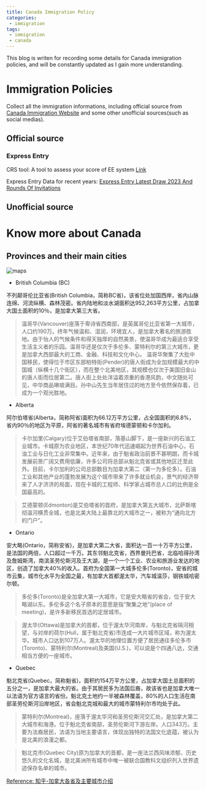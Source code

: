```yaml
---
title: Canada Immigration Policy
categories:
 - immigration
tags:
 - immigration
 - canada
---
```


This blog is writen for recording some details for Canada immigration policies, and will be constantly updated as I gain more understanding.

# Immigration Policies
Collect all the immigration informations, including official source from [Canada Immigration Website](https://immigrationnewscanada.ca) and some other unofficial sources(such as social medias).
## Official source
### Express Entry
CRS tool: A tool to assess your score of EE system
[Link](https://ircc.canada.ca/english/immigrate/skilled/crs-tool.asp)

Express Entry Data for recent years: 
[Express Entry Latest Draw 2023 And Rounds Of Invitations](https://immigrationnewscanada.ca/express-entry-new-rounds-of-invitations-and-draw-results/)

## Unofficial source


# Know more about Canada

## Provinces and their main cities
![maps](https://pic2.zhimg.com/80/v2-6c2c01c639b14ead34b4c32d44f04b91_1440w.jpg)

- British Columbia (BC)
   
不列颠哥伦比亚省(British Columbia，简称BC省)，该省位处加国西岸，省内山脉连绵、河流纵横、森林茂密。省内陆地和淡水湖面积达952,263平方公里，占加拿大国土面积的10％，是加拿大第三大省。
> 温哥华(Vancouver)座落于卑诗省西南部，是英属哥伦比亚省第一大城市，人口约190万。终年气候温和、湿润，环境宜人，是加拿大著名的旅游胜地。由于怡人的气候条件和得天独厚的自然美景，使温哥华成为最适合享受生活主义者的乐园。温哥华还是仅次于多伦多、蒙特利尔的第三大城市，更是加拿大西部最大的工商、金融、科技和文化中心。 温哥华聚集了大批中国移民，使得位于市区东部柏特街(Pender)的唐人街成为全加规模最大的中国城（纵横十几个街区），而在整个北美地区，其规模也仅次于美国旧金山的唐人街而位居第二。唐人街上处处洋溢着浓重的香港风韵，中文随处可见，中华商品琳琅满目。孙中山先生当年居住过的地方至今依然保存着，已成为一个观光胜地。

- Alberta

阿尔伯塔省(Alberta，简称阿省)面积为66.12万平方公里，占全国面积的6.8%，省内90％的地区为平原，阿省的著名城市有省府埃德蒙顿和卡尔加利。

> 卡尔加里(Calgary)位于艾伯塔省南部，落基山脚下，是一座新兴的石油工业城市。卡城原为农业地区，本世纪70年代迅速崛起为世界石油中心，石油工业与日化工业非常集中。近年来，由于魁省政治前景不甚明朗，而卡城发展前景广阔又费用低廉，许多公司将总部从魁北克省或其他地区迁至此外。目前，卡尔加利的公司总部数目为加拿大第二（第一为多伦多）。石油工业和其他产业的蓬勃发展为这个城市带来了许多就业机会，景气的经济带来了人才济济的局面，现在卡城的工程师、科学家占城市总人口的比例是全国最高的。

> 艾德蒙顿(Edmonton)是艾伯塔省的首府，是加拿大第五大城市，北萨斯喀彻温河横贯全城，也是北美大陆上最靠北的大城市之一，被称为“通向北方的门户”。

- Ontario
   
安大略(Ontario，简称安省)，是加拿大第二大省，面积达一百一十万平方公里，是法国的两倍，人口超过一千万。其东邻魁北克省，西界曼托巴省，北临哈得孙湾及詹姆斯湾，南滨圣劳伦斯河及王大湖，是一个一个工业、农业和旅游业发达的地区，创造了加拿大40%的收入。首府为全国第一大城多伦多(Toronto)，安省的城市云集，城市化水平为全国之最，有加拿大首都渥太华，汽车城温莎，钢铁城哈密尔顿。
   
> 多伦多(Toronto)是全加拿大第一大城市，它是安大略省的省会，位于安大略湖以东。多伦多这个名子原本的意思是指“聚集之地”(place of meeting)，是许多新移民首选的定居城市。
   
> 渥太华(Ottawa)是加拿大的首都，位于渥太华河南岸，与魁北克省隔河相望，与对岸的荷尔(Hull，属于魁北克省)市连成一大片城市区域，称为渥太华。城市人口达到107万人。渥太华的地理位置方便了居民通往多伦多市(Toronto)、蒙特利尔(Montreal)及美国(U.S.)，可以说是个四通八达，交通相当方便的一座城市。

- Quebec
   
魁北克省(Quebec，简称魁省)，面积约154万平方公里，占加拿大国土总面积的五分之一，是加拿大最大的省。由于其居民多为法国后裔，故该省也是加拿大唯一以法语为官方语言的省份。魁北克土地约一半被森林覆盖，80%的人口生活在南部圣劳伦斯河沿岸地区，省会魁北克城和最大的城市蒙特利尔市均处于此。
   
> 蒙特利尔(Montreal)，座落于渥太华河和圣劳伦斯河交汇处，是加拿大第二大城市和海港。位于魁北克省南部，圣劳伦斯河下游左岸。人口343万。主要为法裔居民，法语为当地主要语言，体现出独特的法国文化底蕴，被认为是北美的浪漫之都。
   
> 魁北克市(Quebec City)原为加拿大的首都，是一座法兰西风味浓郁、历史悠久的文化名城，是北美洲所有城市中唯一被联合国教科文组织列入世界遗迹保存名单的城市。

[Reference: 知乎-加拿大各省及主要城市介绍](https://zhuanlan.zhihu.com/p/45374437)
